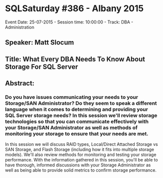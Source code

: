 # SQLSaturday #386 - Albany 2015
Event Date: 25-07-2015 - Session time: 10:00:00 - Track: DBA - Administration
## Speaker: Matt Slocum
## Title: What Every DBA Needs To Know About Storage For SQL Server
## Abstract:
### Do you have issues communicating your needs to your Storage/SAN Administrator? Do they seem to speak a different language when it comes to determining and providing your SQL Server storage needs?  In this session we'll review storage technologies so that you can communicate effectively with your Storage/SAN Administrator as well as methods of monitoring your storage to ensure that your needs are met.
In this session we will discuss RAID types, Local/Direct Attached Storage vs SAN Storage, and Flash Storage (including how it fits into multiple storage models).  We'll also review methods for monitoring and testing your storage performance.  With the information gathered in this session, you'll be able to have thorough, informed discussions with your Storage Administrator as well as being able to provide solid metrics to confirm storage performance.

